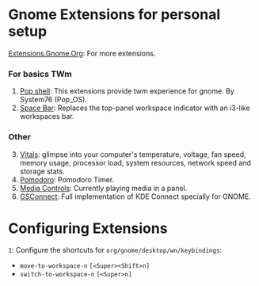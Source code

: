 # Gnome Extensions for personal setup

[Extensions.Gnome.Org](https://extensions.gnome.org/): For more extensions. 

### For basics TWm 

1. [Pop shell](https://github.com/pop-os/shell): This extensions provide twm experience for gnome. By System76 (Pop_OS).
2. [Space Bar](https://extensions.gnome.org/extension/5090/space-bar/): Replaces the top-panel workspace indicator with an i3-like workspaces bar.

### Other 

3. [Vitals](https://extensions.gnome.org/extension/1460/vitals/): glimpse into your computer's temperature, voltage, fan speed, memory usage, processor load, system resources, network speed and storage stats.
4. [Pomodoro](https://extensions.gnome.org/extension/53/pomodoro/): Pomodoro Timer. 
5. [Media Controls](https://extensions.gnome.org/extension/4470/media-controls/): Currently playing media in a panel.
6. [GSConnect](https://extensions.gnome.org/extension/1319/gsconnect/): Full implementation of KDE Connect specially for GNOME.

# Configuring Extensions

`1`: Configure the shortcuts for `org/gnome/desktop/wn/keybindings`:

- `move-to-workspace-n` `[<Super><Shift>n]`
- `switch-to-workspace-n` `[<Super>n]`



